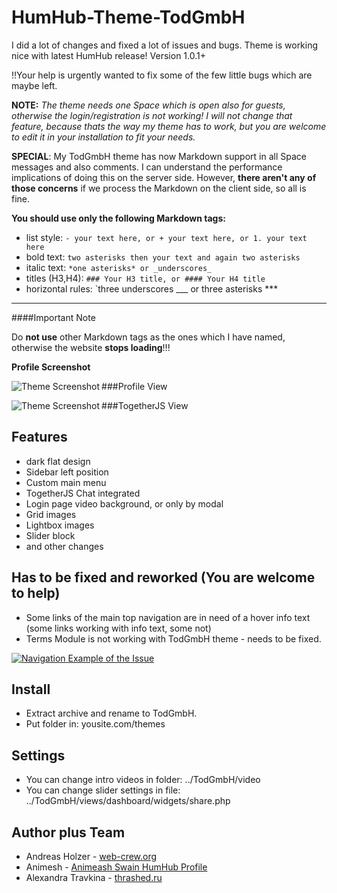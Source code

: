 #  HumHub-Theme-TodGmbH

I did a lot of changes and fixed a lot of issues and bugs. 
Theme is working nice with latest HumHub release! Version 1.0.1+

!!Your help is urgently wanted to fix some of the few little bugs which are maybe left.


**NOTE:** 
_The theme needs one Space which is open also for guests, otherwise the login/registration is not working! I will not change that feature, because thats the way my theme has to work, but you are welcome to edit it in your installation to fit your needs._

**SPECIAL**: My TodGmbH theme has now Markdown support in all Space messages and also comments. I can understand the performance implications of doing this on the server side. However, **there aren't any of those concerns** if we process the Markdown on the client side, so all is fine. 

**You should use only the following Markdown tags:**

- list style: `- your text here, or + your text here, or 1. your text here` 
- bold text: `two asterisks then your text and again two asterisks`
- italic text: `*one asterisks* or _underscores_`
- titles (H3,H4): `### Your H3 title, or #### Your H4 title `
- horizontal rules: `three underscores ___ or three asterisks ***

***




####Important Note 

Do **not use** other Markdown tags as the ones which I have named, otherwise the website **stops loading**!!!

**Profile Screenshot**

###Profile View
<a href="http://todgmbh.de">
    <img src="https://github.com/WebCrew/TodGmbH-HumHub-Theme/blob/master/profile.png?raw=true" alt="Theme Screenshot"
         title="HumHub TodGmbH Theme - Profile View" align="left" />
</a>

###TogetherJS View
<a href="http://todgmbh.de">
    <img src="https://github.com/WebCrew/TodGmbH-HumHub-Theme/blob/master/togetherjs.png?raw=true" alt="Theme Screenshot"
         title="HumHub TodGmbH Theme - With TogetherJS View" align="left" />
</a>




## Features
- dark flat design
- Sidebar left position
- Custom main menu
- TogetherJS Chat integrated
- Login page video background, or only by modal
- Grid images
- Lightbox images
- Slider block
- and other changes



## Has to be fixed and reworked (You are welcome to help)

- Some links of the main top navigation are in need of a hover info text (some links working with info text, some not)
- Terms Module is not working with TodGmbH theme - needs to be fixed.


<a href="http://todgmbh.de">
    <img src="https://github.com/WebCrew/TodGmbH-HumHub-Theme/blob/master/navigation.gif?raw=true" alt="Navigation Example of the Issue"
         title="Navigation Example of the Issue" align="center" />
</a>



## Install
- Extract archive and rename to TodGmbH.
- Put folder in: yousite.com/themes



## Settings
- You can change intro videos in folder: ../TodGmbH/video
- You can change slider settings in file: ../TodGmbH/views/dashboard/widgets/share.php



## Author plus Team
- Andreas Holzer - [web-crew.org](http://web-crew.org)
- Animesh - [Animeash Swain HumHub Profile](https://community.humhub.com/u/animesh+swain/)
- Alexandra Travkina - [thrashed.ru](http://thrashed.ru)

